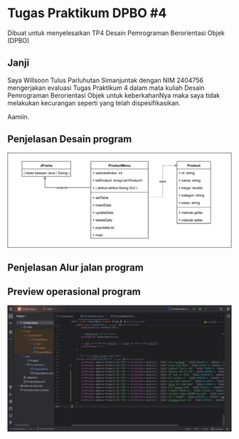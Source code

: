 # Tugas Praktikum DPBO #4

Dibuat untuk menyelesaikan TP4 Desain Pemrograman Berorientasi Objek (DPBO)

## Janji

Saya Willsoon Tulus Parluhutan Simanjuntak dengan NIM 2404756 mengerjakan evaluasi Tugas Praktikum 4 dalam mata kuliah Desain Pemrograman Berorientasi Objek untuk keberkahanNya maka saya tidak melakukan kecurangan seperti yang telah dispesifikasikan. 

Aamiin.

## Penjelasan Desain program

![UML Diagram](Dokumentasi/uml_diagram.svg)

## Penjelasan Alur jalan program

## Preview operasional program

![Preview Operasional Swing](Dokumentasi/preview.webp)
